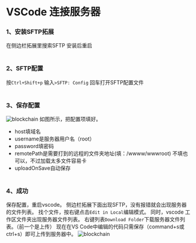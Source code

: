# VSCode 连接服务器

### 1、安装SFTP拓展
在侧边栏拓展里搜索SFTP
安装后重启
<br><br>

### 2、SFTP配置
按`Ctrl+Shift+p`
输入`>SFTP: Config`
回车打开SFTP配置文件
<br><br>

### 3、保存配置
![blockchain](https://img-blog.csdn.net/20180717170403866?watermark/2/text/aHR0cHM6Ly9ibG9nLmNzZG4ubmV0L2hhY2tlcl95bA==/font/5a6L5L2T/fontsize/400/fill/I0JBQkFCMA==/dissolve/70 "配置")
如图所示，把配置项填好。
+ host填域名
+ username是服务器用户名（root）
+ password填密码
+ remotePath是需要打到的远程的文件夹地址(填：/wwww/wwwroot)
  不填也可以，不过加载太多文件容易卡
+ uploadOnSave自动保存
<br><br>

### 4、成功
保存配置，重启vscode。
侧边栏拓展下面出现SFTP，没有报错就会出现服务器的文件列表。
找个文件，按右键点击`Edit in Local`编辑模式。
同时，vscode 工作区文件夹出现服务器文件列表。
右键列表`Download Folder`下载服务器文件列表。（前一个是上传）
现在在VS Code中编辑的代码只需保存（command+s或ctrl+s）即可上传到服务器中。
![blockchain](https://img-blog.csdn.net/20180717170636363?watermark/2/text/aHR0cHM6Ly9ibG9nLmNzZG4ubmV0L2hhY2tlcl95bA==/font/5a6L5L2T/fontsize/400/fill/I0JBQkFCMA==/dissolve/70 "成功")
<br><br>
